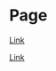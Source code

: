 Page
================

[Link](testReadAllPages_Broken-link_Child.md)

[Link](testReadAllPages_Cycles_Missing-root-link.md)

